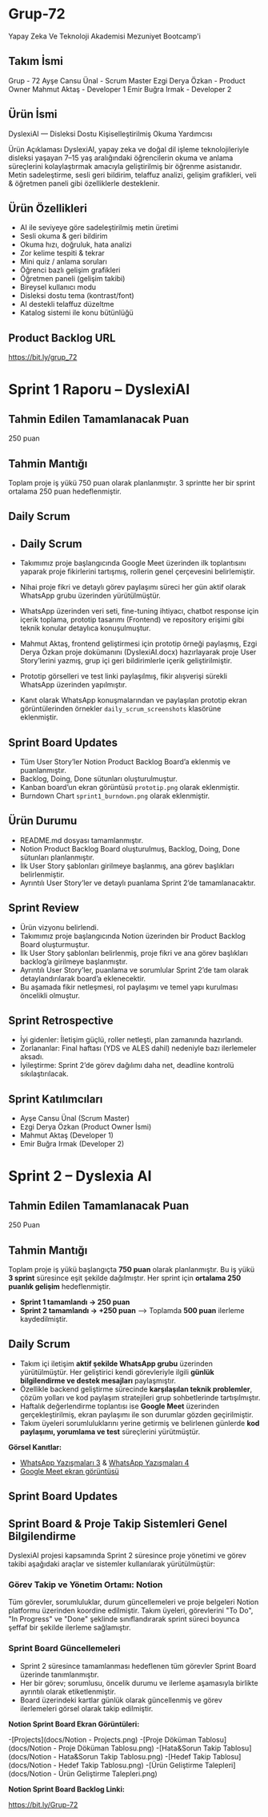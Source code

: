 # Grup-72
Yapay Zeka Ve Teknoloji Akademisi Mezuniyet Bootcamp'i
## Takım İsmi 
Grup - 72 
Ayşe Cansu Ünal - Scrum Master
Ezgi Derya Özkan - Product Owner
Mahmut Aktaş - Developer 1
Emir Buğra Irmak - Developer 2 

## Ürün İsmi
DyslexiAI — Disleksi Dostu Kişiselleştirilmiş Okuma Yardımcısı

 Ürün Açıklaması
DyslexiAI, yapay zeka ve doğal dil işleme teknolojileriyle disleksi yaşayan 7–15 yaş aralığındaki öğrencilerin okuma ve anlama süreçlerini kolaylaştırmak amacıyla geliştirilmiş bir öğrenme asistanıdır. Metin sadeleştirme, sesli geri bildirim, telaffuz analizi, gelişim grafikleri, veli & öğretmen paneli gibi özelliklerle desteklenir.

## Ürün Özellikleri
- AI ile seviyeye göre sadeleştirilmiş metin üretimi
- Sesli okuma & geri bildirim
- Okuma hızı, doğruluk, hata analizi
- Zor kelime tespiti & tekrar
- Mini quiz / anlama soruları
- Öğrenci bazlı gelişim grafikleri
- Öğretmen paneli (gelişim takibi)
- Bireysel kullanıcı modu
- Disleksi dostu tema (kontrast/font)
- AI destekli telaffuz düzeltme
- Katalog sistemi ile konu bütünlüğü

## Product Backlog URL
https://bit.ly/grup_72

# Sprint 1 Raporu – DyslexiAI

## Tahmin Edilen Tamamlanacak Puan
250 puan

## Tahmin Mantığı
Toplam proje iş yükü 750 puan olarak planlanmıştır. 3 sprintte her bir sprint ortalama 250 puan hedeflenmiştir.

## Daily Scrum

- ## Daily Scrum

- Takımımız proje başlangıcında Google Meet üzerinden ilk toplantısını yaparak proje fikirlerini tartışmış, rollerin genel çerçevesini belirlemiştir.
- Nihai proje fikri ve detaylı görev paylaşımı süreci her gün aktif olarak WhatsApp grubu üzerinden yürütülmüştür.
- WhatsApp üzerinden veri seti, fine-tuning ihtiyacı, chatbot response için içerik toplama, prototip tasarımı (Frontend) ve repository erişimi gibi teknik konular detaylıca konuşulmuştur.
- Mahmut Aktaş, frontend geliştirmesi için prototip örneği paylaşmış, Ezgi Derya Özkan proje dokümanını (DyslexiAI.docx) hazırlayarak proje User Story’lerini yazmış, grup içi geri bildirimlerle içerik geliştirilmiştir.
- Prototip görselleri ve test linki paylaşılmış, fikir alışverişi sürekli WhatsApp üzerinden yapılmıştır.
- Kanıt olarak WhatsApp konuşmalarından ve paylaşılan prototip ekran görüntülerinden örnekler `daily_scrum_screenshots` klasörüne eklenmiştir.

## Sprint Board Updates
- Tüm User Story’ler Notion Product Backlog Board’a eklenmiş ve puanlanmıştır.
- Backlog, Doing, Done sütunları oluşturulmuştur.
- Kanban board’un ekran görüntüsü `prototip.png` olarak eklenmiştir.
- Burndown Chart `sprint1_burndown.png` olarak eklenmiştir.

## Ürün Durumu
- README.md dosyası tamamlanmıştır.
- Notion Product Backlog Board oluşturulmuş, Backlog, Doing, Done sütunları planlanmıştır.
- İlk User Story şablonları girilmeye başlanmış, ana görev başlıkları belirlenmiştir.
- Ayrıntılı User Story’ler ve detaylı puanlama Sprint 2’de tamamlanacaktır.

## Sprint Review
- Ürün vizyonu belirlendi.
- Takımımız proje başlangıcında Notion üzerinden bir Product Backlog Board oluşturmuştur.
- İlk User Story şablonları belirlenmiş, proje fikri ve ana görev başlıkları backlog’a girilmeye başlanmıştır.
- Ayrıntılı User Story’ler, puanlama ve sorumlular Sprint 2’de tam olarak detaylandırılarak board’a eklenecektir.
- Bu aşamada fikir netleşmesi, rol paylaşımı ve temel yapı kurulması öncelikli olmuştur.

## Sprint Retrospective
- İyi gidenler: İletişim güçlü, roller netleşti, plan zamanında hazırlandı.
- Zorlananlar: Final haftası (YDS ve ALES dahil) nedeniyle bazı ilerlemeler aksadı.
- İyileştirme: Sprint 2’de görev dağılımı daha net, deadline kontrolü sıkılaştırılacak.

## Sprint Katılımcıları
- Ayşe Cansu Ünal (Scrum Master)
- Ezgi Derya Özkan (Product Owner İsmi)
- Mahmut Aktaş (Developer 1)
- Emir Buğra Irmak (Developer 2)




# Sprint 2 – Dyslexia AI


## Tahmin Edilen Tamamlanacak Puan
250 Puan

## Tahmin Mantığı
Toplam proje iş yükü başlangıçta **750 puan** olarak planlanmıştır.
Bu iş yükü **3 sprint** süresince eşit şekilde dağılmıştır.
Her sprint için **ortalama 250 puanlık gelişim** hedeflenmiştir.
- **Sprint 1 tamamlandı → 250 puan**
- **Sprint 2 tamamlandı → +250 puan**
      ⟶ Toplamda **500 puan** ilerleme kaydedilmiştir.

## Daily Scrum 

- Takım içi iletişim **aktif şekilde WhatsApp grubu** üzerinden yürütülmüştür. Her geliştirici kendi görevleriyle ilgili **günlük bilgilendirme ve destek mesajları** paylaşmıştır.
- Özellikle backend geliştirme sürecinde **karşılaşılan teknik problemler**, çözüm yolları ve kod paylaşım stratejileri grup sohbetlerinde tartışılmıştır.
- Haftalık değerlendirme toplantısı ise **Google Meet** üzerinden gerçekleştirilmiş, ekran paylaşımı ile son durumlar gözden geçirilmiştir.
- Takım üyeleri sorumluluklarını yerine getirmiş ve belirlenen günlerde **kod paylaşımı, yorumlama ve test** süreçlerini yürütmüştür.

 **Görsel Kanıtlar:**

- [WhatsApp Yazışmaları 3](docs/daily_scrum_screenshots/Whatsapp3.png) & [WhatsApp Yazışmaları 4](docs/daily_scrum_screenshots/Whatsapp4.png)
- [Google Meet ekran görüntüsü](docs/daily_scrum_screenshots/googlemeets1.png)

 ## Sprint Board Updates

## **Sprint Board & Proje Takip Sistemleri Genel Bilgilendirme**

DyslexiAI projesi kapsamında Sprint 2 süresince proje yönetimi ve görev takibi aşağıdaki araçlar ve sistemler kullanılarak yürütülmüştür:

###  **Görev Takip ve Yönetim Ortamı: Notion**

Tüm görevler, sorumluluklar, durum güncellemeleri ve proje belgeleri Notion platformu üzerinden koordine edilmiştir. Takım üyeleri, görevlerini "To Do", "In Progress" ve "Done" şeklinde sınıflandırarak sprint süreci boyunca şeffaf bir şekilde ilerleme sağlamıştır.

###  **Sprint Board Güncellemeleri**

- Sprint 2 süresince tamamlanması hedeflenen tüm görevler Sprint Board üzerinde tanımlanmıştır.
- Her bir görev; sorumlusu, öncelik durumu ve ilerleme aşamasıyla birlikte ayrıntılı olarak etiketlenmiştir.
- Board üzerindeki kartlar günlük olarak güncellenmiş ve görev ilerlemeleri görsel olarak takip edilmiştir.

**Notion Sprint Board Ekran Görüntüleri:**
 
 -[Projects](docs/Notion - Projects.png)
 -[Proje Döküman Tablosu](docs/Notion - Proje Döküman Tablosu.png)
 -[Hata&Sorun Takip Tablosu](docs/Notion - Hata&Sorun Takip Tablosu.png)
 -[Hedef Takip Tablosu](docs/Notion - Hedef Takip Tablosu.png)
 -[Ürün Geliştirme Talepleri](docs/Notion - Ürün Geliştirme Talepleri.png)
 
**Notion Sprint Board Backlog Linki:**

https://bit.ly/Grup-72




